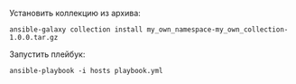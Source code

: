 Установить коллекцию из архива:

```
ansible-galaxy collection install my_own_namespace-my_own_collection-1.0.0.tar.gz
```
Запустить плейбук:
```
ansible-playbook -i hosts playbook.yml
```
